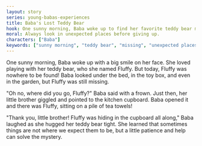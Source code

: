 ```yaml
---
layout: story
series: young-babas-experiences
title: Baba's Lost Teddy Bear
hook: One sunny morning, Baba woke up to find her favorite teddy bear missing. Where could it be?
moral: Always look in unexpected places before giving up.
characters: ["Baba"]
keywords: ["sunny morning", "teddy bear", "missing", "unexpected places", "toy box", "garden", "kitchen cupboard", "patience", "help", "mystery"]
---
```


One sunny morning, Baba woke up with a big smile on her face. She loved playing with her teddy bear, who she named Fluffy. But today, Fluffy was nowhere to be found! Baba looked under the bed, in the toy box, and even in the garden, but Fluffy was still missing.

"Oh no, where did you go, Fluffy?" Baba said with a frown. Just then, her little brother giggled and pointed to the kitchen cupboard. Baba opened it and there was Fluffy, sitting on a pile of tea towels!

"Thank you, little brother! Fluffy was hiding in the cupboard all along," Baba laughed as she hugged her teddy bear tight. She learned that sometimes things are not where we expect them to be, but a little patience and help can solve the mystery.

